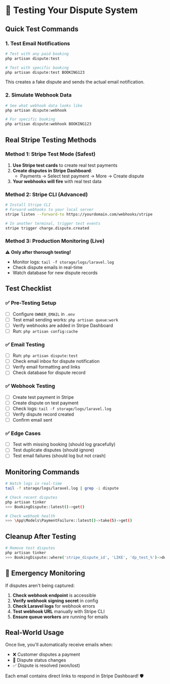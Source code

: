 # 🧪 Testing Your Dispute System

## Quick Test Commands

### 1. Test Email Notifications
```bash
# Test with any paid booking
php artisan dispute:test

# Test with specific booking
php artisan dispute:test BOOKING123
```
This creates a fake dispute and sends the actual email notification.

### 2. Simulate Webhook Data
```bash
# See what webhook data looks like
php artisan dispute:webhook

# For specific booking
php artisan dispute:webhook BOOKING123
```

## Real Stripe Testing Methods

### Method 1: Stripe Test Mode (Safest)
1. **Use Stripe test cards** to create real test payments
2. **Create disputes in Stripe Dashboard**:
   - Payments → Select test payment → More → Create dispute
3. **Your webhooks will fire** with real test data

### Method 2: Stripe CLI (Advanced)
```bash
# Install Stripe CLI
# Forward webhooks to your local server
stripe listen --forward-to https://yourdomain.com/webhooks/stripe

# In another terminal, trigger test events
stripe trigger charge.dispute.created
```

### Method 3: Production Monitoring (Live)
⚠️ **Only after thorough testing!**
- Monitor logs: `tail -f storage/logs/laravel.log`
- Check dispute emails in real-time
- Watch database for new dispute records

## Test Checklist

### ✅ Pre-Testing Setup
- [ ] Configure `OWNER_EMAIL` in `.env`
- [ ] Test email sending works: `php artisan queue:work`
- [ ] Verify webhooks are added in Stripe Dashboard
- [ ] Run: `php artisan config:cache`

### ✅ Email Testing
- [ ] Run: `php artisan dispute:test`
- [ ] Check email inbox for dispute notification
- [ ] Verify email formatting and links
- [ ] Check database for dispute record

### ✅ Webhook Testing
- [ ] Create test payment in Stripe
- [ ] Create dispute on test payment
- [ ] Check logs: `tail -f storage/logs/laravel.log`
- [ ] Verify dispute record created
- [ ] Confirm email sent

### ✅ Edge Cases
- [ ] Test with missing booking (should log gracefully)
- [ ] Test duplicate disputes (should ignore)
- [ ] Test email failures (should log but not crash)

## Monitoring Commands

```bash
# Watch logs in real-time
tail -f storage/logs/laravel.log | grep -i dispute

# Check recent disputes
php artisan tinker
>>> BookingDispute::latest()->get()

# Check webhook health
>>> \App\Models\PaymentFailure::latest()->take(5)->get()
```

## Cleanup After Testing

```bash
# Remove test disputes
php artisan tinker
>>> BookingDispute::where('stripe_dispute_id', 'LIKE', 'dp_test_%')->delete()
```

## 🚨 Emergency Monitoring

If disputes aren't being captured:

1. **Check webhook endpoint** is accessible
2. **Verify webhook signing secret** in config
3. **Check Laravel logs** for webhook errors
4. **Test webhook URL** manually with Stripe CLI
5. **Ensure queue workers** are running for emails

## Real-World Usage

Once live, you'll automatically receive emails when:
- ❌ Customer disputes a payment
- 📝 Dispute status changes
- ✅ Dispute is resolved (won/lost)

Each email contains direct links to respond in Stripe Dashboard! 🛡️
